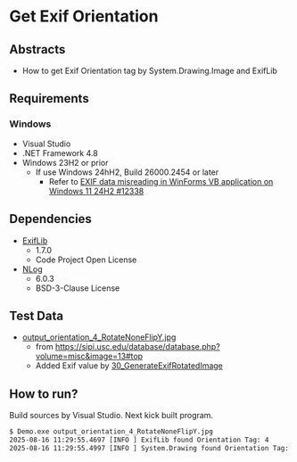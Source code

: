 # Get Exif Orientation

## Abstracts

* How to get Exif Orientation tag by System.Drawing.Image and ExifLib

## Requirements

### Windows

* Visual Studio
* .NET Framework 4.8
* Windows 23H2 or prior
  * If use Windows 24hH2, Build 26000.2454 or later
    * Refer to [EXIF data misreading in WinForms VB application on Windows 11 24H2 #12338](https://github.com/dotnet/winforms/issues/12338)

## Dependencies

* [ExifLib](https://www.nuget.org/packages/ExifLib)
  * 1.7.0
  * Code Project Open License
* [NLog](https://github.com/NLog/NLog)
  * 6.0.3
  * BSD-3-Clause License

## Test Data

* [output_orientation_4_RotateNoneFlipY.jpg](./sources/Demo/output_orientation_4_RotateNoneFlipY.jpg)
  * from https://sipi.usc.edu/database/database.php?volume=misc&image=13#top
  * Added Exif value by [30_GenerateExifRotatedImage](../30_GenerateExifRotatedImage/)

## How to run?

Build sources by Visual Studio.
Next kick built program.

````bat
$ Demo.exe output_orientation_4_RotateNoneFlipY.jpg
2025-08-16 11:29:55.4697 [INFO ] ExifLib found Orientation Tag: 4 
2025-08-16 11:29:55.4997 [INFO ] System.Drawing found Orientation Tag: 4
````